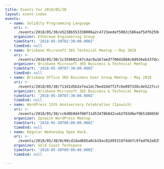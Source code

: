 ```yaml
---
title: Events for 2018/05/30
layout: event-index
events:
  - name: Solidity Programming Language
    uri: >-
      /events/2018/05/30/e5238b553338006a2c4723eedef5082c586aaf5df6259de628e1e125ad6510a5
    organizer: Ethereum Engineering Group
    timeStart: '2018-05-30T02:30:00.000Z'
    timeEnd: null
  - name: Brisbane Microsoft 365 Technical Meetup – May 2018
    uri: >-
      /events/2018/05/30/1c359601247cdac9a167aed770042088c0d926eb337dc4ad97bda4a5ccd9550e
    organizer: Brisbane Microsoft 365 Business & Technical Meetup
    timeStart: '2018-05-30T07:30:00.000Z'
    timeEnd: null
  - name: Brisbane Office 365 Business User Group Meetup – May 2018
    uri: >-
      /events/2018/05/30/713d1d5b2e7ea1dc7bed2d47f2fc6e097338c4e5227cc8804f8ce87bd57ef07a
    organizer: Brisbane Microsoft 365 Business & Technical Meetup
    timeStart: '2018-05-30T07:30:00.000Z'
    timeEnd: null
  - name: WordPress 15th Anniversary Celebration (Ipswich)
    uri: >-
      /events/2018/05/30/cc6d8b9d4f08f31d53478b0d2ceb2f03d6ef9b51086569475327d7ecadeded2d
    organizer: Ipswich WordPress Meetup
    timeStart: '2018-05-30T08:00:00.000Z'
    timeEnd: null
  - name: Regular Wednesday Open Hack.
    uri: >-
      /events/2018/05/30/0c99cd1dad685a0cb19ac82d9531974d47c9fedf62e83558c37071742239b880
    organizer: Gold Coast Techspace
    timeStart: '2018-05-30T09:00:00.000Z'
    timeEnd: null

---
```

